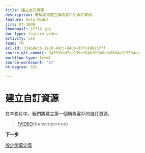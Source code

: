 ```yaml
---
title: 建立自訂資源
description: 瞭解如何建立稱為客戶的自訂資源。
feature: Data Model
jira: KT-3000
thumbnail: 27716.jpg
doc-type: feature video
activity: use
team: TM
exl-id: 33a68e3b-2e28-48c5-840b-05fc49825fff
source-git-commit: 943599bd7ce139ef846f093ebda9084a91550aca
workflow-type: tm+mt
source-wordcount: '37'
ht-degree: 32%

---
```


# 建立自訂資源

在本影片中，我們將建立第一個稱為客戶的自訂資源。

>[!VIDEO](https://video.tv.adobe.com/v/27716?learn=on){transcript=true}

**下一步**

[設定熒幕定義](./configuring-a-screen-definition-for-a-custom-resource.md)
